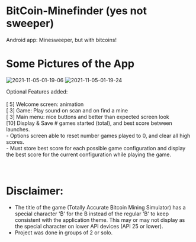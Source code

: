 # BitCoin-Minefinder (yes not sweeper)

Android app: Minesweeper, but with bitcoins! <br/>

# Some Pictures of the App
![2021-11-05-01-19-06](https://user-images.githubusercontent.com/38903775/140480070-74e5f17c-2650-40e6-8617-57d583bd4eaa.png)
![2021-11-05-01-19-24](https://user-images.githubusercontent.com/38903775/140480074-971d8eb3-7760-46e7-9cc1-8fb9cc4886a9.png)


Optional Features added: <br/><br/>
[ 5] Welcome screen: animation  <br/>
[ 3] Game: Play sound on scan and on find a mine <br/>
[ 3] Main menu: nice buttons and better than expected screen look<br/>
[10] Display & Save # games started (total), and best score between launches.<br/>
	     - Options screen able to reset number games played to 0, and clear all high scores.<br/>
	     - Must store best score for each possible game configuration and display<br/>
	       the best score for the current configuration while playing the game.<br/>
<br/><br/>
# Disclaimer:
- The title of the game (Totally Accurate ₿itcoin Mining Simulator) has a special character '₿' for the B instead of the regular 'B'
  to keep consistent with the application theme. This may or may not display as the special character on lower API devices (API 25 or lower).
- Project was done in groups of 2 or solo. 





